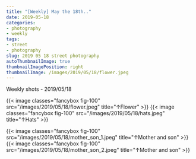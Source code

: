 ```yaml
---
title: "[Weekly] May the 18th.."
date: 2019-05-18
categories:
- photography
- weekly
tags:
- street
- photography
slug: 2019 05 18 street photography
autoThumbnailImage: true
thumbnailImagePosition: right
thumbnailImage: /images/2019/05/18/flower.jpeg
---
```


Weekly shots - 2019/05/18
<!--more-->

{{< image classes="fancybox fig-100" src="/images/2019/05/18/flower.jpeg"  title="↑Flower" >}}
{{< image classes="fancybox fig-100" src="/images/2019/05/18/hats.jpeg"  title="↑Hats" >}}

{{< image classes="fancybox fig-100" src="/images/2019/05/18/mother_son_1.jpeg"  title="↑Mother and son" >}}
{{< image classes="fancybox fig-100" src="/images/2019/05/18/mother_son_2.jpeg"  title="↑Mother and son" >}}
